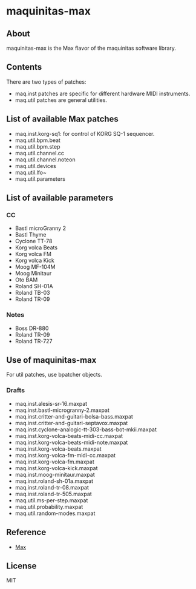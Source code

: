 # maquinitas-max

## About  

maquinitas-max is the Max flavor of the maquinitas software library.

## Contents

There are two types of patches:

* maq.inst patches are specific for different hardware MIDI instruments.
* maq.util patches are general utilities.

## List of available Max patches

* maq.inst.korg-sq1: for control of KORG SQ-1 sequencer.
* maq.util.bpm.beat
* maq.util.bpm.step
* maq.util.channel.cc
* maq.util.channel.noteon
* maq.util.devices
* maq.util.lfo~
* maq.util.parameters

## List of available parameters

### CC

* Bastl microGranny 2
* Bastl Thyme
* Cyclone TT-78
* Korg volca Beats
* Korg volca FM
* Korg volca Kick
* Moog MF-104M
* Moog Minitaur
* Oto BAM
* Roland SH-01A
* Roland TB-03
* Roland TR-09

### Notes

* Boss DR-880
* Roland TR-09
* Roland TR-727

## Use of maquinitas-max

For util patches, use bpatcher objects.

### Drafts

* maq.inst.alesis-sr-16.maxpat
* maq.inst.bastl-microgranny-2.maxpat
* maq.inst.critter-and-guitari-bolsa-bass.maxpat
* maq.inst.critter-and-guitari-septavox.maxpat
* maq.inst.cyclone-analogic-tt-303-bass-bot-mkii.maxpat
* maq.inst.korg-volca-beats-midi-cc.maxpat
* maq.inst.korg-volca-beats-midi-note.maxpat
* maq.inst.korg-volca-beats.maxpat
* maq.inst.korg-volca-fm-midi-cc.maxpat
* maq.inst.korg-volca-fm.maxpat
* maq.inst.korg-volca-kick.maxpat
* maq.inst.moog-minitaur.maxpat
* maq.inst.roland-sh-01a.maxpat
* maq.inst.roland-tr-08.maxpat
* maq.inst.roland-tr-505.maxpat
* maq.util.ms-per-step.maxpat
* maq.util.probability.maxpat
* maq.util.random-modes.maxpat

## Reference  

* [Max](https://cycling74.com/)

## License  

MIT
